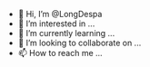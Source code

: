 - 👋 Hi, I’m @LongDespa
- 👀 I’m interested in ...
- 🌱 I’m currently learning ...
- 💞️ I’m looking to collaborate on ...
- 📫 How to reach me ...

<!---
LongDespa/LongDespa is a ✨ special ✨ repository because its `README.md` (this file) appears on your GitHub profile.
You can click the Preview link to take a look at your changes.
--->
